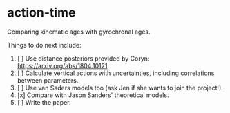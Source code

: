 # action-time
Comparing kinematic ages with gyrochronal ages.

Things to do next include:
1. [ ] Use distance posteriors provided by Coryn:
https://arxiv.org/abs/1804.10121.
2. [ ] Calculate vertical actions with uncertainties, including correlations
between parameters.
3. [ ] Use van Saders models too (ask Jen if she wants to join the project!).
4. [x] Compare with Jason Sanders' theoretical models.
5. [ ] Write the paper.
